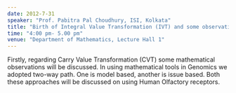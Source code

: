 ```yaml
---
date: 2012-7-31
speaker: "Prof. Pabitra Pal Choudhury, ISI, Kolkata"
title: "Birth of Integral Value Transformation (IVT) and some observations in Mathematics and in Genomics"
time: "4:00 pm- 5.00 pm" 
venue: "Department of Mathematics, Lecture Hall 1"
---
```

Firstly, regarding Carry Value Transformation (CVT) some mathematical observations will be discussed. In using mathematical tools in Genomics we adopted two-way path. One is model based, another is issue based. Both these approaches will be discussed on using Human Olfactory receptors.
